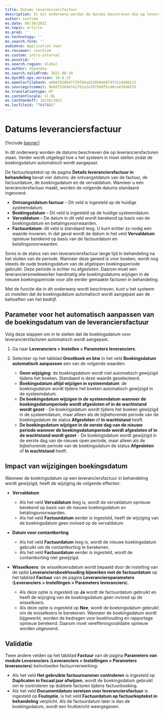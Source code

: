 ```yaml
---
title: Datums leveranciersfactuur
description: In dit onderwerp worden de datums beschreven die op leveranciersfacturen staan. Verder wordt uitgelegd hoe u het systeem in moet stellen zodat de boekingsdatum automatisch wordt aangepast.
author: sunfzam
ms.date: 08/30/2021
ms.topic: article
ms.prod: ''
ms.technology: ''
ms.search.form: ''
audience: Application User
ms.reviewer: roschlom
ms.custom: intro-internal
ms.assetid: ''
ms.search.region: Global
ms.author: shpandey
ms.search.validFrom: 2021-08-30
ms.dyn365.ops.version: 10.0.23
ms.openlocfilehash: a066f828b47f297b8ad520b9eb0f4f311d49b111
ms.sourcegitcommit: 9e8d7536de7e1f01a3a707589f5cd8ca478d657b
ms.translationtype: HT
ms.contentlocale: nl-NL
ms.lasthandoff: 10/18/2021
ms.locfileid: "7647882"
---
```

# <a name="vendor-invoice-dates"></a>Datums leveranciersfactuur

[!include [banner](../includes/banner.md)]

In dit onderwerp worden de datums beschreven die op leveranciersfacturen staan. Verder wordt uitgelegd hoe u het systeem in moet stellen zodat de boekingsdatum automatisch wordt aangepast.

De factuurkoptekst op de pagina **Details leveranciersfactuur in behandeling** bevat vier datums: de ontvangstdatum van de factuur, de factuurdatum, de boekingsdatum en de vervaldatum. Wanneer u een leveranciersfactuur maakt, worden de volgende datums standaard ingevoerd:

- **Ontvangstdatum factuur** – Dit veld is ingesteld op de huidige systeemdatum.
- **Boekingsdatum** – Dit veld is ingesteld op de huidige systeemdatum. 
- **Vervaldatum** – De datum in dit veld wordt berekend op basis van de boekingsdatum en betalingsvoorwaarden.
- **Factuurdatum**: dit veld is standaard leeg. U kunt echter zo nodig een waarde invoeren. In dat geval wordt de datum in het veld **Vervaldatum** opnieuw berekend op basis van de factuurdatum en betalingsvoorwaarden.

Soms is de status van een leveranciersfactuur lange tijd In behandeling na het sluiten van de periode. Wanneer deze gereed is voor boeken, wordt nog steeds de oude boekingsdatum van de afgelopen boekingsperiode gebruikt. Deze periode is echter nu afgesloten. Daarom moet een leveranciersmedewerker handmatig alle boekingsdatums wijzigen in de nieuwe boekingsperiode voor alle eerder gemaakte facturen in behandeling.

Met de functie die in dit onderwerp wordt beschreven, kunt u het systeem zo instellen dat de boekingsdatum automatisch wordt aangepast aan de behoeften van het bedrijf.

## <a name="parameter-for-automatically-adjusting-the-vendor-invoice-posting-date"></a>Parameter voor het automatisch aanpassen van de boekingsdatum van de leveranciersfactuur

Volg deze stappen om in te stellen dat de boekingsdatum voor leveranciersfacturen automatisch wordt aangepast.

1.  Ga naar **Leveranciers \> Instellen \> Parameters leveranciers**.
2.  Selecteer op het tabblad **Grootboek en btw** in het veld **Boekingsdatum automatisch aanpassen** een van de volgende waarden:

    - **Geen wijziging**: de boekingsdatum wordt niet automatisch gewijzigd tijdens het boeken. Standaard is deze waarde geselecteerd.
    - **Boekingsdatum altijd wijzigen in systeemdatum**: de boekingsdatum wordt tijdens het boeken automatisch gewijzigd in de systeemdatum.
    - **De boekingsdatum wijzigen in de systeemdatum wanneer de boekingsdatumperiode wordt afgesloten of in de wachtstand wordt gezet** - De boekingsdatum wordt tijdens het boeken gewijzigd in de systeemdatum, maar alleen als de bijbehorende periode van de boekingsdatum de status **Afgesloten** of **In wachtstand** heeft.
    - **De boekingsdatum wijzigen in de eerste dag van de nieuwe periode wanneer de boekingsdatumperiode wordt afgesloten of in de wachtstand wordt gezet** - De boekingsdatum wordt gewijzigd in de eerste dag van de nieuwe open periode, maar alleen als de bijbehorende periode van de boekingsdatum de status **Afgesloten** of **In wachtstand** heeft.

## <a name="impact-of-posting-date-changes"></a>Impact van wijzigingen boekingsdatum

Wanneer de boekingsdatum op een leveranciersfactuur in behandeling wordt gewijzigd, heeft de wijziging de volgende effecten:

- **Vervaldatum**

    - Als het veld **Vervaldatum** leeg is, wordt de vervaldatum opnieuw berekend op basis van de nieuwe boekingsdatum en betalingsvoorwaarden.
    - Als het veld **Factuurdatum** eerder is ingesteld, heeft de wijziging van de boekingsdatum geen invloed op de vervaldatum.

- **Datum voor contantkorting**

    - Als het veld **Factuurdatum** leeg is, wordt de nieuwe boekingsdatum gebruikt om de contantkorting te berekenen.
    - Als het veld **Factuurdatum** eerder is ingesteld, wordt de contantkorting niet gewijzigd.

- **Wisselkoers**: de wisselkoersdatum wordt bepaald door de instelling van de optie **Leveranciersboekhouding bijwerken met de factuurdatum** op het tabblad **Factuur** van de pagina **Leveranciersparameters** (**Leveranciers \> Instellingen \> Parameters leveranciers**).

    - Als deze optie is ingesteld op **Ja** wordt de factuurdatum gebruikt en heeft de wijziging van de boekingsdatum geen invloed op de wisselkoers.
    - Als deze optie is ingesteld op **Nee**, wordt de boekingsdatum gebruikt om de wisselkoers te berekenen. Wanneer de boekingsdatum wordt bijgewerkt, worden de bedragen voor boekhouding en rapportage opnieuw berekend. Daarom moet vereffeningsvalidatie opnieuw worden uitgevoerd.

## <a name="validation"></a>Validatie

Twee andere velden op het tabblad **Factuur** van de pagina **Parameters van module Leveranciers** (**Leveranciers \> Instellingen \> Parameters leveranciers**) beïnvloeden factuurverwerking:

- Als het veld **Het gebruikte factuurnummer controleren** is ingesteld op **Duplicaten in fiscaal jaar afwijzen**, wordt de boekingsdatum gebruikt om te controleren op dubbele facturen tijdens factuurboeking.
- Als het veld **Documentdatum vereisen voor leveranciersfactuur** is ingesteld op **Foutoptie**, is het veld **Factuurdatum op factuurkoptekst in behandeling** verplicht. Als de factuurdatum later is dan de boekingsdatum, wordt een foutbericht weergegeven.
